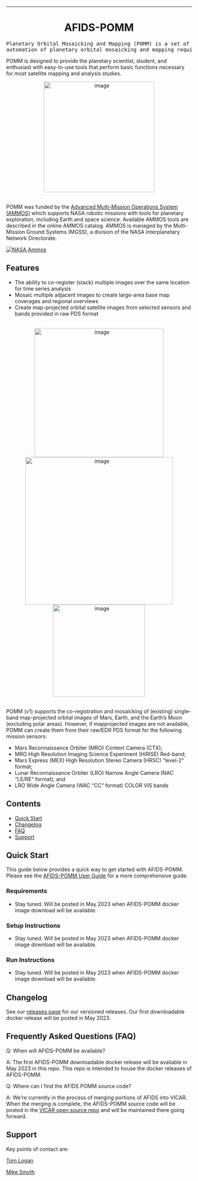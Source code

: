 <!-- Header block for project -->
<hr>

<div align="center">

<!--[INSERT YOUR LOGO IMAGE HERE (IF APPLICABLE)] -->
<!-- ☝️ Replace with your logo (if applicable) via ![](https://uri-to-your-logo-image) ☝️ -->
<!-- ☝️ If you see logo rendering errors, make sure you're not using indentation, or try an HTML IMG tag -->

<h1 align="center">AFIDS-POMM</h1>
<!-- ☝️ Replace with your repo name ☝️ -->

</div>

<pre align="center">Planetary Orbital Mosaicking and Mapping (POMM) is a set of workstation tools supporting the
automation of planetary orbital mosaicking and mapping requirements.</pre>
<!-- ☝️ Replace with a single sentence describing the purpose of your repo / proj ☝️ -->

<!-- Header block for project -->

<!--[INSERT YOUR BADGES HERE (SEE: https://shields.io)] [![SLIM](https://img.shields.io/badge/Best%20Practices%20from-SLIM-blue)](https://nasa-ammos.github.io/slim/) -->
<!-- ☝️ Add badges via: https://shields.io e.g. ![](https://img.shields.io/github/your_chosen_action/your_org/your_repo) ☝️ -->
POMM is designed to provide the planetary scientist, student, and enthusiast with easy-to-use tools that perform
basic functions necessary for most satellite mapping and analysis studies. 
<br>
<div align="center">
<img width="300" alt="image" src="https://user-images.githubusercontent.com/28875376/224439303-41697f09-3e90-4d7d-9584-9580822558a0.png">
</div>
<br>

POMM was funded by the <a href="https://ammos.nasa.gov/">Advanced Multi-Mission Operations System (AMMOS)</a> which supports NASA robotic missions with tools for planetary exploration, including Earth and space science. Available AMMOS tools are described in the online AMMOS catalog. AMMOS is managed by the Multi-Mission Ground Systems (MGSS), a division of the NASA Interplanetary Network Directorate. 

<a href="https://github.com/nasa-ammos/" rel="NASA AMMOS">![NASA Ammos](https://avatars.githubusercontent.com/u/37851411?s=200&v=4)</a>

<!-- ☝️ Replace with a more detailed description of your repository, including why it was made and whom its intended for.  ☝️ -->

<!-- example links>
[Website](INSERT WEBSITE LINK HERE) | [Docs/Wiki](INSERT DOCS/WIKI SITE LINK HERE) | [Discussion Board](INSERT DISCUSSION BOARD LINK HERE) | [Issue Tracker](INSERT ISSUE TRACKER LINK HERE)
-->

## Features

* The ability to co-register (stack) multiple images over the same location for time series analysis
* Mosaic multiple adjacent images to create large-area base map coverages and regional overviews
* Create map-projected orbital satellite images from selected sensors and bands provided in raw PDS format

<br>
<div align="center">
<img width="350" alt="image" src="https://user-images.githubusercontent.com/28875376/224439896-5cf4f2b0-3eea-4d74-8cf8-6dc3a05c91c2.png">
<img width="400" alt="image" src="https://user-images.githubusercontent.com/28875376/224438931-289ce2ee-d351-4377-b65a-4d9e35f9df82.png">
<img width="250" alt="image" src="https://user-images.githubusercontent.com/28875376/224439939-adbdf405-fa84-41bf-a124-5b0285a08251.png">
</div>
<br>

POMM (v1) supports the co-registration and mosaicking of (existing) single-band map-projected
orbital images of Mars, Earth, and the Earth’s Moon (excluding polar areas). However, if mapprojected
images are not available, POMM can create them from their raw/EDR PDS format for
the following mission sensors:
  - Mars Reconnaissance Orbiter (MRO) Context Camera (CTX);
  - MRO High Resolution Imaging Science Experiment (HiRISE) Red-band;
  - Mars Express (MEX) High Resolution Stereo Camera (HRSC) “level-2” format;
  - Lunar Reconnaissance Orbiter (LRO) Narrow Angle Camera (NAC “LE/RE” format); and
  - LRO Wide Angle Camera (WAC “CC” format) COLOR VIS bands
  
<!-- ☝️ Replace with a bullet-point list of your features ☝️ -->

## Contents

* [Quick Start](#quick-start)
* [Changelog](#changelog)
* [FAQ](#frequently-asked-questions-faq)
* [Support](#support)

## Quick Start

This guide below provides a quick way to get started with AFIDS-POMM. Please see the <a href="https://github.com/NASA-AMMOS/AFIDS-POMM/tree/main/documentation">AFIDS-POMM User Guide</a> for a more comprehensive guide.

### Requirements

* Stay tuned. Will be posted in May 2023 when AFIDS-POMM docker image download will be available.
  
<!-- ☝️ Replace with a numbered list of your requirements, including hardware if applicable ☝️ -->

### Setup Instructions

* Stay tuned. Will be posted in May 2023 when AFIDS-POMM docker image download will be available.
   
<!-- ☝️ Replace with a numbered list of how to set up your software prior to running ☝️ -->

### Run Instructions

* Stay tuned. Will be posted in May 2023 when AFIDS-POMM docker image download will be available.

<!-- ☝️ Replace with a numbered list of your run instructions, including expected results ☝️ -->

## Changelog

See our <a href="https://github.com/NASA-AMMOS/AFIDS-POMM/releases/">releases page</a> for our versioned releases. Our first downloadable docker release will be posted in May 2023.

<!-- ☝️ Replace with links to your changelog and releases page ☝️ -->

## Frequently Asked Questions (FAQ)
Q: When will AFIDS-POMM be available?

A: The first AFIDS-POMM downloadable docker release will be available in May 2023 in this repo. This repo is intended to house the docker releases of AFIDS-POMM.


Q: Where can I find the AFIDS POMM source code?

A: We're currently in the process of merging portions of AFIDS into VICAR. When the merging is complete, the AFIDS-POMM source code will be posted in the <a href="https://github.com/NASA-AMMOS/VICAR">VICAR open source repo</a> and will be maintained there going forward. 

## Support
Key points of contact are:

<a href = "mailto: thomas.l.logan@jpl.nasa.gov">Tom Logan</a>

<a href = "mailto: mike.m.smyth@jpl.nasa.gov">Mike Smyth</a> 

<!-- ☝️ Replace with the key individuals who should be contacted for questions ☝️ -->
